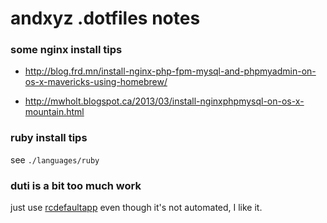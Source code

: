 # andxyz .dotfiles notes

### some nginx install tips

- http://blog.frd.mn/install-nginx-php-fpm-mysql-and-phpmyadmin-on-os-x-mavericks-using-homebrew/

- http://mwholt.blogspot.ca/2013/03/install-nginxphpmysql-on-os-x-mountain.html

### ruby install tips

see `./languages/ruby`

### duti is a bit too much work

just use [rcdefaultapp](http://www.rubicode.com/Software/RCDefaultApp/) even though it's not automated, I like it.

